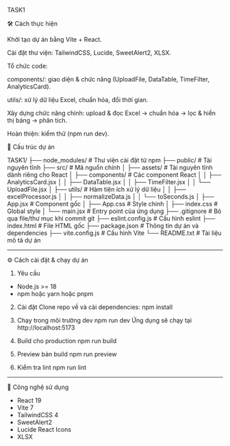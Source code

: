 TASK1

🛠️ Cách thực hiện

Khởi tạo dự án bằng Vite + React.

Cài đặt thư viện: TailwindCSS, Lucide, SweetAlert2, XLSX.

Tổ chức code:

components/: giao diện & chức năng (UploadFile, DataTable, TimeFilter, AnalyticsCard).

utils/: xử lý dữ liệu Excel, chuẩn hóa, đổi thời gian.

Xây dựng chức năng chính: upload & đọc Excel → chuẩn hóa → lọc & hiển thị bảng → phân tích.

Hoàn thiện: kiểm thử (npm run dev).

📂 Cấu trúc dự án

TASK1/
├── node_modules/ # Thư viện cài đặt từ npm
├── public/ # Tài nguyên tĩnh
├── src/ # Mã nguồn chính
│ ├── assets/ # Tài nguyên tĩnh dành riêng cho React
│ ├── components/ # Các component React
│ │ ├── AnalyticsCard.jsx
│ │ ├── DataTable.jsx
│ │ ├── TimeFilter.jsx
│ │ └── UploadFile.jsx
│ ├── utils/ # Hàm tiện ích xử lý dữ liệu
│ │ ├── excelProcessor.js
│ │ ├── normalizeData.js
│ │ └── toSeconds.js
│ ├── App.jsx # Component gốc
│ ├── App.css # Style chính
│ ├── index.css # Global style
│ └── main.jsx # Entry point của ứng dụng
├── .gitignore # Bỏ qua file/thư mục khi commit git
├── eslint.config.js # Cấu hình eslint
├── index.html # File HTML gốc
├── package.json # Thông tin dự án và dependencies
├── vite.config.js # Cấu hình Vite
└── README.txt # Tài liệu mô tả dự án

---

⚙️ Cách cài đặt & chạy dự án

1. Yêu cầu

- Node.js >= 18
- npm hoặc yarn hoặc pnpm

2. Cài đặt
   Clone repo về và cài dependencies:
   npm install

3. Chạy trong môi trường dev
   npm run dev
   Ứng dụng sẽ chạy tại http://localhost:5173

4. Build cho production
   npm run build

5. Preview bản build
   npm run preview

6. Kiểm tra lint
   npm run lint

---

🚀 Công nghệ sử dụng

- React 19
- Vite 7
- TailwindCSS 4
- SweetAlert2
- Lucide React Icons
- XLSX
